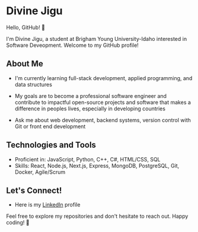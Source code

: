 
# Divine Jigu

Hello, GitHub! 👋

I'm Divine Jigu, a student at Brigham Young University-Idaho interested in Software Deveopment. Welcome to my GitHub profile!

## About Me
- I'm currently learning full-stack development, applied programming, and data structures

- My goals are to become a professional software engineer and contribute to impactful open-source projects and software that makes a difference in peoples lives, especially in developing countries

- Ask me about web development, backend systems, version control with Git or front end development

## Technologies and Tools

- Proficient in: JavaScript, Python, C++, C#, HTML/CSS, SQL
- Skills: React, Node.js, Next.js, Express, MongoDB, PostgreSQL, Git, Docker, Agile/Scrum

## Let's Connect!

- Here is my [LinkedIn](www.linkedin.com/in/jigudivine) profile

Feel free to explore my repositories and don't hesitate to reach out. Happy coding! 🚀


